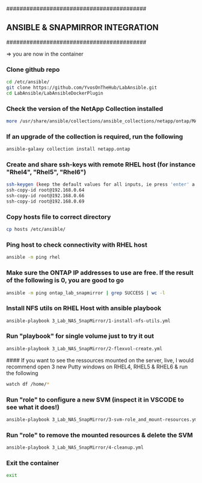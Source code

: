 ##########################################
## ANSIBLE & SNAPMIRROR INTEGRATION
##########################################

=>  you are now in the container

### Clone github repo

```bash
cd /etc/ansible/ 
git clone https://github.com/YvosOnTheHub/LabAnsible.git 
cd LabAnsible/LabAnsibleDockerPlugin
```

### Check the version of the NetApp Collection installed

```bash
more /usr/share/ansible/collections/ansible_collections/netapp/ontap/MANIFEST.json | grep version
```

### If an upgrade of the collection is required, run the following

```bash
ansible-galaxy collection install netapp.ontap
```

### Create and share ssh-keys with remote RHEL host (for instance "Rhel4", "Rhel5", "Rhel6")

```bash
ssh-keygen (keep the default values for all inputs, ie press 'enter' a few times)
ssh-copy-id root@192.168.0.64
ssh-copy-id root@192.168.0.66
ssh-copy-id root@192.168.0.69
```

### Copy hosts file to correct directory

```bash
cp hosts /etc/ansible/
```

### Ping host to check connectivity with RHEL host 

```bash
ansible -m ping rhel
```

### Make sure the ONTAP IP addresses to use are free. If the result of the following is 0, you are good to go

```bash
ansible -m ping ontap_lab_snapmirror | grep SUCCESS | wc -l
```

### Install NFS utils on RHEL Host with ansible playbook 

```bash
ansible-playbook 3_Lab_NAS_SnapMirror/1-install-nfs-utils.yml
```

### Run "playbook" for single volume just to try it out

```bash
ansible-playbook 3_Lab_NAS_SnapMirror/2-flexvol-create.yml
```

‌‌#### If you want to see the ressources mounted on the server, live, I would recommend open 3 new Putty windows on RHEL4, RHEL5 & RHEL6 & run the following

```bash
watch df /home/*
```

### Run "role" to configure a new SVM (inspect it in VSCODE to see what it does!)

```bash
ansible-playbook 3_Lab_NAS_SnapMirror/3-svm-role_and_mount-resources.yml 
```

### Run "role" to remove the mounted resources & delete the SVM

```bash
ansible-playbook 3_Lab_NAS_SnapMirror/4-cleanup.yml 
```

### Exit the container

```bash
exit
```
